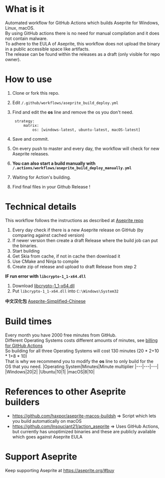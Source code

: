 # What is it
Automated workflow for GitHub Actions which builds Aseprite for Windows, Linux, macOS.</br>
By using GitHub actions there is no need for manual compilation and it does not contain malware.</br>
To adhere to the EULA of Aseprite, this workflow does not upload the binary in a public accessible space like artifacts.</br>
The release can be found within the releases as a draft (only visible for repo owner).

# How to use
1. Clone or fork this repo.
2. Edit `/.github/workflows/aseprite_build_deploy.yml`
3. Find and edit the **os** line and remove the os you don't need.

        strategy:
            matrix:
                os: [windows-latest, ubuntu-latest, macOS-latest]
4. Save and commit.
5. On every push to master and every day, the workflow will check for new Aseprite releases.
6. **You can also start a build manually with `/.actions/workflows/aseprite_build_deploy_manually.yml`**
7. Waiting for Action's building.
8. Find final files in your Github Release !
        
# Technical details
This workflow follows the instructions as described at [Aseprite repo](https://github.com/aseprite/aseprite/blob/master/INSTALL.md)

1. Every day check if there is a new Aseprite release on GitHub (by comparing against cached version)
2. If newer version then create a draft Release where the build job can put the binaries.
3. Start building
4. Get Skia from cache, if not in cache then download it
5. Use CMake and Ninja to compile
6. Create zip of release and upload to draft Release from step 2

**IF run error with `libcrypto-1_1-x64.dll`**

1. Download [libcrypto-1_1-x64.dll](https://github.com/WenqiOfficial/aseprite_builder/raw/master/libcrypto-1_1-x64.dll)
2. Put `libcrypto-1_1-x64.dll` into `C:\Windows\System32`

**中文汉化包**
[Aseprite-Simplified-Chinese](https://github.com/J-11/Aseprite-Simplified-Chinese/blob/master/README.md)

# Build times
Every month you have 2000 free minutes from GitHub.</br>
Different Operating Systems costs different amounts of minutes, see [billing for GitHub Actions](https://help.github.com/en/github/setting-up-and-managing-billing-and-payments-on-github/about-billing-for-github-actions#about-billing-for-github-actions)</br>
So building for all three Operating Systems will cost 130 minutes (20 * 2+10 * 1+8 * 10)</br>
That is why we recommend you to modify the **os** line to only build for the OS that you need.
|Operating System|Minutes|Minute multiplier
|---|---|---|
|Windows|20|2|
|Ubuntu|10|1|
|macOS|8|10|

# References to other Aseprite builders
- https://github.com/haxpor/aseprite-macos-buildsh => Script which lets you build automatically on macOS
- https://github.com/Insouciant21/action_aseprite => Uses GitHub Actions, but currently has unoptimized binaries and these are publicly available which goes against Aseprite EULA

# Support Aseprite
Keep supporting Aseprite at https://aseprite.org/#buy
